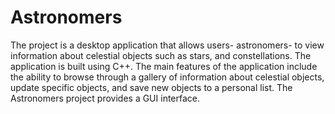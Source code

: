 # Astronomers
The project is a desktop application that allows users- astronomers- to view information about celestial objects such as stars, and constellations. 
The application is built using C++. The main features of the application include the ability to browse through a gallery of information 
about celestial objects, update specific objects, and save new objects to a personal list. The Astronomers project provides a GUI interface.
